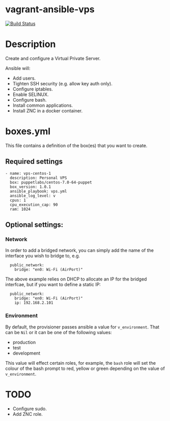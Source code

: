 vagrant-ansible-vps
===================

[![Build Status](https://travis-ci.org/craighurley/vagrant-ansible-vps.svg?branch=master)](https://travis-ci.org/craighurley/vagrant-ansible-vps)

# Description
Create and configure a Virtual Private Server.

Ansible will:

- Add users.
- Tighten SSH security (e.g. allow key auth only).
- Configure iptables.
- Enable SELINUX.
- Configure bash.
- Install common applications.
- Install ZNC in a docker container.

# boxes.yml
This file contains a definition of the box(es) that you want to create.

## Required settings
    - name: vps-centos-1
      description: Personal VPS
      box: puppetlabs/centos-7.0-64-puppet
      box_version: 1.0.1
      ansible_playbook: vps.yml
      ansible_log_level: v
      cpus: 1
      cpu_execution_cap: 90
      ram: 1024

## Optional settings:
### Network
In order to add a bridged network, you can simply add the name of the interface you wish to bridge to, e.g.

      public_network:
        bridge: "en0: Wi-Fi (AirPort)"

The above example relies on DHCP to allocate an IP for the bridged interfcae, but if you want to define a static IP:

      public_network:
        bridge: "en0: Wi-Fi (AirPort)"
        ip: 192.168.2.101

### Environment
By default, the provisioner passes ansible a value for `v_environment`.  That can be `Nil` or it can be one of the following values:

- production
- test
- development

This value will effect certain roles, for example, the `bash` role will set the colour of the bash prompt to red, yellow or green depending on the value of `v_environment`.

# TODO

- Configure sudo.
- Add ZNC role.
